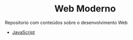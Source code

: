 <h1 align="center">Web Moderno</h1>

Repositorio com conteúdos sobre o desenvolvimento Web 

- [JavaScript](./JavaScript)
